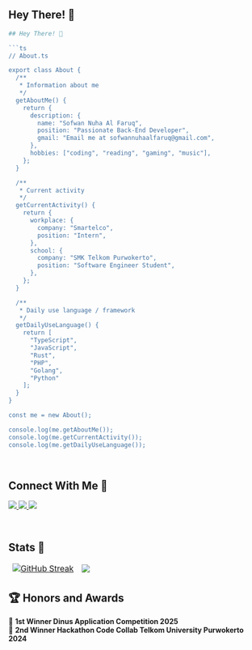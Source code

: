## Hey There! 👋
```php
## Hey There! 👋

```ts
// About.ts

export class About {
  /**
   * Information about me
   */
  getAboutMe() {
    return {
      description: {
        name: "Sofwan Nuha Al Faruq",
        position: "Passionate Back-End Developer",
        gmail: "Email me at sofwannuhaalfaruq@gmail.com",
      },
      hobbies: ["coding", "reading", "gaming", "music"],
    };
  }

  /**
   * Current activity
   */
  getCurrentActivity() {
    return {
      workplace: {
        company: "Smartelco",
        position: "Intern",
      },
      school: {
        company: "SMK Telkom Purwokerto",
        position: "Software Engineer Student",
      },
    };
  }

  /**
   * Daily use language / framework
   */
  getDailyUseLanguage() {
    return [
      "TypeScript",
      "JavaScript",
      "Rust",
      "PHP",
      "Golang",
      "Python"
    ];
  }
}

const me = new About();

console.log(me.getAboutMe());
console.log(me.getCurrentActivity());
console.log(me.getDailyUseLanguage());

```
<br/>

## Connect With Me 🤗
<p align="left">
    <a href="https://skillicons.dev">
        <img src="https://skillicons.dev/icons?i=gmail" />
    </a>
    <a href="https://www.linkedin.com/in/sofwannuhaalfaruq">
        <img src="https://skillicons.dev/icons?i=linkedin" />
    </a>
    <a href="https://www.instagram.com/lynx3321.img">
        <img src="https://skillicons.dev/icons?i=instagram" />
    </a>
</p>
<br/>

<!--

## Tech Stack 💫
<p align="left">
    <h3>Technology</h3>
  <a href="#">
    <img src="https://skillicons.dev/icons?i=laravel,react,nextjs,express,bootstrap,tailwind,html,css,js,git,github,nodejs,mysql" />
  </a>
    <h3>Tools</h3>
  <a href="#">
    <img src="https://skillicons.dev/icons?i=vscode,visualstudio,discord,notion" />
  </a>
</p>
<br/>

-->

## Stats 🦄

<table align="center" border="0" cellpadding="0" cellspacing="0">
  <thead>
    <tr>
      <td>
            <a href="https://git.io/streak-stats">
                <img src="https://github-readme-streak-stats.herokuapp.com?user=nuha24k&theme=transparent&hide_border=true&border_radius=6" alt="GitHub Streak" />
            </a>
      </td>
      <td>
        <img align="center" src="https://github-readme-stats.vercel.app/api?username=nuha24k&show_icons=true&theme=transparent&hide_border=true" />
      </td>
    </tr>
  </thead>
</table>

<!-- ## 🗂️ Highlight Projects

<a href="https://github.com/dikaproject/social-media-apps.git">
  <img align="center" src="https://github-readme-stats.vercel.app/api/pin/?username=theonlyshannon&repo=unipath&show_icons=true&line_height=27&title_color=6aa6f8&text_color=8a919a&icon_color=6aa6f8&bg_color=22272e"/>
</a>

<a href="https://github.com/dikaproject/social-media-apps.git">
  <img align="center" src="https://github-readme-stats.vercel.app/api/pin/?username=theonlyshannon&repo=laravel-11-repository-interface&show_icons=true&line_height=27&title_color=6aa6f8&text_color=8a919a&icon_color=6aa6f8&bg_color=22272e"/>
</a>

<a href="https://github.com/theonlyshannon/slicing-bootstrap.git">
  <img align="center" src="https://github-readme-stats.vercel.app/api/pin/?username=dikaproject&repo=dinacom-backend&show_icons=true&line_height=27&title_color=6aa6f8&text_color=8a919a&icon_color=6aa6f8&bg_color=22272e"/>
</a> -->


## 🏆 Honors and Awards  
🥇 **1st Winner Dinus Application Competition 2025**  
🥈 **2nd Winner Hackathon Code Collab Telkom University Purwokerto 2024**  




